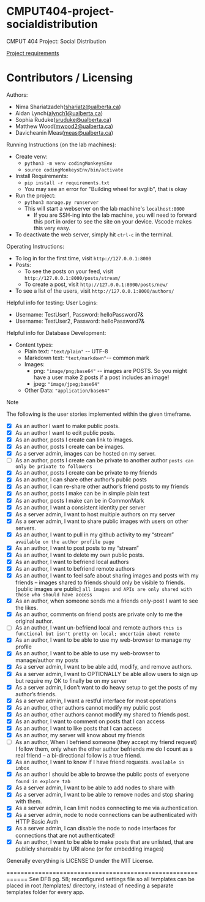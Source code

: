 CMPUT404-project-socialdistribution
===================================

CMPUT 404 Project: Social Distribution

[Project requirements](https://github.com/uofa-cmput404/project-socialdistribution/blob/master/project.org) 

Contributors / Licensing
========================

Authors:
    
* Nima Shariatzadeh(shariatz@ualberta.ca)
* Aidan Lynch(alynch1@ualberta.ca)
* Sophia Ruduke(sruduke@ualberta.ca)
* Matthew Wood(mwood2@ualberta.ca)
* Davicheanin Meas(meas@ualberta.ca)

Running Instructions (on the lab machines):
* Create venv:
    * `python3 -m venv codingMonkeysEnv`
    * `source codingMonkeysEnv/bin/activate`
* Install Requirements:
    * `pip install -r requirements.txt`
    * You may see an error for "Building wheel for svglib", that is okay
* Run the project:
    * `python3 manage.py runserver`
    * This will start a webserver on the lab machine's `localhost:8000`
        * If you are SSH-ing into the lab machine, you will need to forward this port in order to see the site on your device. Vscode makes this very easy.
* To deactivate the web server, simply hit `ctrl-c` in the terminal.

Operating Instructions:
* To log in for the first time, visit `http://127.0.0.1:8000`
* Posts:
    * To see the posts on your feed, visit `http://127.0.0.1:8000/posts/stream/`
    * To create a post, visit `http://127.0.0.1:8000/posts/new/`
* To see a list of the users, visit `http://127.0.0.1:8000/authors/`

Helpful info for testing:
User Logins:
* Username: TestUser1, Password: helloPassword7&
* Username: TestUser2, Password: helloPassword7&

Helpful info for Database Development:
* Content types:
    * Plain text: `"text/plain"` -- UTF-8
    * Markdown text: `"text/markdown"`-- common mark
    * Images:
        * png: `"image/png;base64"` -- images are POSTS. So you might have a user make 2 posts if a post includes an image!
        * jpeg: `"image/jpeg;base64"`
    * Other Data: `"application/base64"`




>[!NOTE]
>The following is the user stories implemented within the given timeframe.
> - [x] As an author I want to make public posts.
> - [x] As an author I want to edit public posts.
> - [x] As an author, posts I create can link to images.
> - [x] As an author, posts I create can be images.
> - [x] As a server admin, images can be hosted on my server.
> - [ ] As an author, posts I create can be private to another author `posts can only be private to followers`
> - [x] As an author, posts I create can be private to my friends
> - [x] As an author, I can share other author’s public posts
> - [x] As an author, I can re-share other author’s friend posts to my friends
> - [x] As an author, posts I make can be in simple plain text
> - [x] As an author, posts I make can be in CommonMark
> - [x] As an author, I want a consistent identity per server
> - [x] As a server admin, I want to host multiple authors on my server
> - [x] As a server admin, I want to share public images with users on other servers.
> - [x] As an author, I want to pull in my github activity to my “stream” `available on the author profile page`
> - [x] As an author, I want to post posts to my “stream”
> - [x] As an author, I want to delete my own public posts.
> - [x] As an author, I want to befriend local authors
> - [x] As an author, I want to befriend remote authors
> - [x] As an author, I want to feel safe about sharing images and posts with my friends – images shared to friends should only be visible to friends. [public images are public] `all images and APIs are only shared with those who should have access`
> - [x] As an author, when someone sends me a friends only-post I want to see the likes.
> - [x] As an author, comments on friend posts are private only to me the original author.
> - [ ] As an author, I want un-befriend local and remote authors `this is functional but isn't pretty on local; uncertain about remote`
> - [x] As an author, I want to be able to use my web-browser to manage my profile
> - [x] As an author, I want to be able to use my web-browser to manage/author my posts
> - [x] As a server admin, I want to be able add, modify, and remove authors.
> - [x] As a server admin, I want to OPTIONALLY be able allow users to sign up but require my OK to finally be on my server
> - [x] As a server admin, I don’t want to do heavy setup to get the posts of my author’s friends.
> - [x] As a server admin, I want a restful interface for most operations
> - [x] As an author, other authors cannot modify my public post
> - [x] As an author, other authors cannot modify my shared to friends post.
> - [x] As an author, I want to comment on posts that I can access
> - [x] As an author, I want to like posts that I can access
> - [x] As an author, my server will know about my friends
> - [ ] As an author, When I befriend someone (they accept my friend request) I follow them, only when the other author befriends me do I count as a real friend – a bi-directional follow is a true friend.
> - [x] As an author, I want to know if I have friend requests. `available in inbox`
> - [x] As an author I should be able to browse the public posts of everyone `found in explore tab`
> - [x] As a server admin, I want to be able to add nodes to share with
> - [x] As a server admin, I want to be able to remove nodes and stop sharing with them.
> - [x] As a server admin, I can limit nodes connecting to me via authentication.
> - [x] As a server admin, node to node connections can be authenticated with HTTP Basic Auth
> - [x] As a server admin, I can disable the node to node interfaces for connections that are not authenticated!
> - [x] As an author, I want to be able to make posts that are unlisted, that are publicly shareable by URI alone (or for embedding images)

Generally everything is LICENSE'D under the MIT License.

============================================================
See DFB pg. 58; reconfigured settings file so all templates can be placed in root /templates/ directory, instead of needing a separate templates folder for every app.

